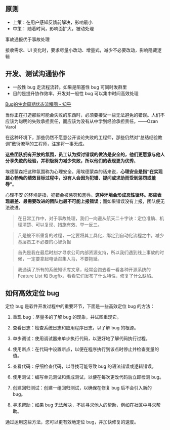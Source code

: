 
## 原则

- 上策：在用户感知反馈前解决，影响最小
- 中策： 随着时间，影响面扩大，被动处理 

事故通报优于事故处理

接收需求、UI 变化时，要求尽量小改动、增量式，减少不必要改动，影响隐藏逻辑

## 开发、测试沟通协作

- 一般性 bug 走流程流转。如果是阻塞性 bug 可同时发群里
- 目的是提升协作效率，开发对一般性 bug 可以集中时间高效处理

[Bug的生命周期状态流程图 - 知乎](https://zhuanlan.zhihu.com/p/136858266)

当你正在打造那些可能会失败的东西时，必须要接受一些无法避免的错误。人们不应该为聪明的失败承担责任，而应该为没有从中学到经验承担责任。——Ozan Varol

在这种环境下，那些仍然不愿意公开谈论失败的工程师，那些仍然对“总结经验教训”敷衍潦草的工程师，注定将一事无成。

**这些团队拥有开放的氛围，员工认为探讨错误的做法是安全的，他们更愿意与他人分享失败的经验，并积极努力减少失败，所以他们的表现更为优秀**。

埃德蒙森把这种氛围称为心理安全。用埃德蒙森的话来说，**心理安全是指“在实现雄心勃勃的绩效目标过程中，没有人会因为犯错、提问或求助而受到惩罚或羞辱”**。

心理不安 的环境是指，犯错会被惩罚和羞辱。**这种环境会形成恶性循环。那些表现最差、最需要改进的团队也最不可能上报错误**；而如果错误没有上报，团队便无法改进。

> 在日常工作中，对于事故处理，我们一向遵从航天二十字诀：定位准确、机理清楚、可以复现、措施有效、举一反三。

> 凡是被不断重复的过程，一定要将其工具化，绑定到自动化流程之中，减少基层员工不必要的心智负担

> 首先是我在最后时刻才寻求公司内部资源支持，所以我们遇到线上事故的时候，一定要拿起电话召集人马，不要拖延。

> 我通读了所有的系统知识库文章，经常会跑去看一看各种开源系统的 Feature List 和 Bugfix，看看它们发布了什么特性，修复了什么缺陷。


## 如何高效定位 bug

定位 bug 是软件开发过程中的重要环节，下面是一些高效定位 bug 的方法：

1.  重现 bug：尽量多的了解 bug 的现象，并试图重现它。
    
2.  查看日志：检查系统日志和应用程序日志，以了解 bug 的根源。
    
3.  单步调试：使用调试器来单步执行代码，以更好地了解代码执行过程。
    
4.  使用断点：在代码中设置断点，以便在程序执行到该点时停止并检查变量的值。
    
5.  查看代码：仔细检查代码，以寻找可能导致 bug 的语法错误或逻辑错误。
    
6.  使用测试：编写单元测试和集成测试，以便在每次更改代码后立即检测 bug。
    
7.  创建回归测试：创建一组回归测试，以确保在修复 bug 后不会引入新的 bug。
    
8.  寻求帮助：如果 bug 无法解决，不妨寻求他人的帮助，例如在社区中寻求帮助。
    

通过运用这些方法，您可以更有效地定位 bug，并加快修复的速度。